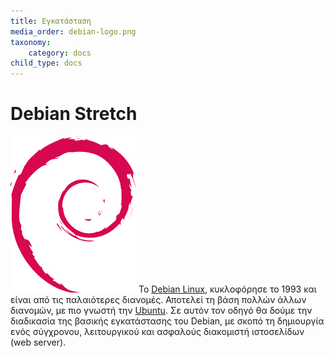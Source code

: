 ```yaml
---
title: Εγκατάσταση
media_order: debian-logo.png
taxonomy:
    category: docs
child_type: docs
---
```


# Debian Stretch
![](debian-logo.png)
Το [Debian Linux](https://www.debian.org), κυκλοφόρησε το 1993 και είναι από τις παλαιότερες διανομές. Αποτελεί τη βάση πολλών άλλων διανομών, με πιο γνωστή την [Ubuntu](https://www.ubuntu.com). Σε αυτόν τον οδηγό θα δούμε την διαδικασία της βασικής εγκατάστασης του Debian, με σκοπό τη δημιουργία ενός σύγχρονου, λειτουργικού και ασφαλούς διακομιστή ιστοσελίδων (web server).